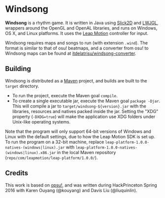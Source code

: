 # Windsong
**Windsong** is a rhythm game.  It is written in Java using
[Slick2D](http://slick.ninjacave.com/) and [LWJGL](http://lwjgl.org/),
wrappers around the OpenGL and OpenAL libraries, and runs on Windows, OS X, and
Linux platforms.  It uses the [Leap Motion](https://www.leapmotion.com/)
controller for input.

Windsong requires maps and songs to run (with extension `.wind`).  The format
is similar to that of osu! beatmaps, and a converter from osu! to Windsong
maps can be found at [itdelatrisu/windsong-converter](https://github.com/itdelatrisu/windsong-converter).

## Building
Windsong is distributed as a [Maven](https://maven.apache.org/) project, and
builds are built to the `target` directory.
* To run the project, execute the Maven goal `compile`.
* To create a single executable jar, execute the Maven goal `package -Djar`.
  This will compile a jar to `target/windsong-${version}.jar` with the libraries,
  resources and natives packed inside the jar.  Setting the "XDG" property
  (`-DXDG=true`) will make the application use XDG folders under Unix-like
  operating systems.

Note that the program will only support 64-bit versions of Windows and Linux
with the default settings, due to how the Leap Motion SDK is set up.  To run
the program on a 32-bit machine, replace `leap-platform-1.0.0-natives-(windows|linux).jar`
with `leap-platform-1.0.0-natives-(windows|linux).x86.jar` in the local Maven
repository (`repo/com/leapmotion/leap-platform/1.0.0/`).

## Credits
This work is based on [opsu!](https://github.com/itdelatrisu/opsu), and was
written during HackPrinceton Spring 2016 with Karen Ouyang (@kouyang) and
Davis Liu (@liuquinlin).
